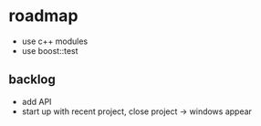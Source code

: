 # roadmap
- use c++ modules
- use boost::test

## backlog
- add API
- start up with recent project, close project
  -> windows appear
